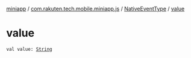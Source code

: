 [miniapp](../../index.md) / [com.rakuten.tech.mobile.miniapp.js](../index.md) / [NativeEventType](index.md) / [value](./value.md)

# value

`val value: `[`String`](https://kotlinlang.org/api/latest/jvm/stdlib/kotlin/-string/index.html)